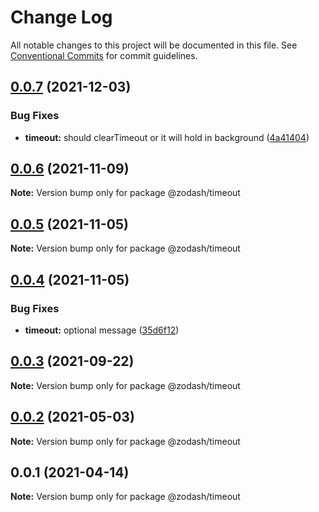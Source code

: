 # Change Log

All notable changes to this project will be documented in this file.
See [Conventional Commits](https://conventionalcommits.org) for commit guidelines.

## [0.0.7](https://github.com/zcorky/zodash/compare/@zodash/timeout@0.0.6...@zodash/timeout@0.0.7) (2021-12-03)


### Bug Fixes

* **timeout:** should clearTimeout or it will hold in background ([4a41404](https://github.com/zcorky/zodash/commit/4a41404d2c6307e7589c070b780caf7d12c8ecd2))





## [0.0.6](https://github.com/zcorky/zodash/compare/@zodash/timeout@0.0.5...@zodash/timeout@0.0.6) (2021-11-09)

**Note:** Version bump only for package @zodash/timeout





## [0.0.5](https://github.com/zcorky/zodash/compare/@zodash/timeout@0.0.4...@zodash/timeout@0.0.5) (2021-11-05)

**Note:** Version bump only for package @zodash/timeout





## [0.0.4](https://github.com/zcorky/zodash/compare/@zodash/timeout@0.0.3...@zodash/timeout@0.0.4) (2021-11-05)


### Bug Fixes

* **timeout:** optional message ([35d6f12](https://github.com/zcorky/zodash/commit/35d6f12f3970d8fb2cbfda2305fbc4e9ccb79343))





## [0.0.3](https://github.com/zcorky/zodash/compare/@zodash/timeout@0.0.2...@zodash/timeout@0.0.3) (2021-09-22)

**Note:** Version bump only for package @zodash/timeout





## [0.0.2](https://github.com/zcorky/zodash/compare/@zodash/timeout@0.0.1...@zodash/timeout@0.0.2) (2021-05-03)

**Note:** Version bump only for package @zodash/timeout





## 0.0.1 (2021-04-14)

**Note:** Version bump only for package @zodash/timeout
